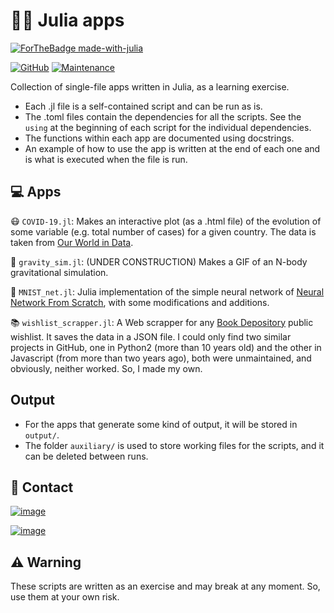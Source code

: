 # 👨‍💻 Julia apps

[![ForTheBadge made-with-julia](https://forthebadge.com/images/badges/made-with-julia.svg)](https://julialang.org)

[![GitHub](https://img.shields.io/github/license/Ezequiel92/julia_apps?style=flat-square)](https://github.com/Ezequiel92/julia_apps/blob/main/LICENSE) [![Maintenance](https://img.shields.io/maintenance/yes/2021?style=flat-square)](mailto:lozano.ez@gmail.com)

Collection of single-file apps written in Julia, as a learning exercise.

- Each .jl file is a self-contained script and can be run as is.
- The .toml files contain the dependencies for all the scripts. See the `using` at the beginning of each script for the individual dependencies.  
- The functions within each app are documented using docstrings. 
- An example of how to use the app is written at the end of each one and is what is executed when the file is run. 

## 💻 Apps

😷 `COVID-19.jl`: Makes an interactive plot (as a .html file) of the evolution of some variable (e.g. total number of cases) for a given country. The data is taken from [Our World in Data](https://github.com/owid/covid-19-data).

🌌 `gravity_sim.jl`: (UNDER CONSTRUCTION) Makes a GIF of an N-body gravitational simulation.

🤖 `MNIST_net.jl`: Julia implementation of the simple neural network of [Neural Network From Scratch](https://github.com/Bot-Academy/NeuralNetworkFromScratch), with some modifications and additions.

📚 `wishlist_scrapper.jl`: A Web scrapper for any [Book Depository](https://www.bookdepository.com) public wishlist. It saves the data in a JSON file. I could only find two similar projects in GitHub, one in Python2 (more than 10 years old) and the other in Javascript (from more than two years ago), both were unmaintained, and obviously, neither worked. So, I made my own.

## Output

- For the apps that generate some kind of output, it will be stored in `output/`.
- The folder `auxiliary/` is used to store working files for the scripts, and it can be deleted between runs.

## 📣 Contact

[![image](https://img.shields.io/badge/Gmail-D14836?style=for-the-badge&logo=gmail&logoColor=white)](mailto:lozano.ez@gmail.com)

[![image](https://img.shields.io/badge/Microsoft_Outlook-0078D4?style=for-the-badge&logo=microsoft-outlook&logoColor=white)](mailto:lozano.ez@outlook.com)

## ⚠️ Warning

These scripts are written as an exercise and may break at any moment. So, use them at your own risk.

